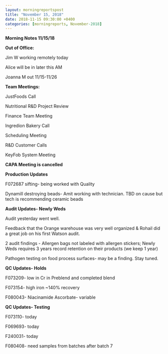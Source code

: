```yaml
---  
layout: morningreportspost  
title: "November 15, 2018"  
date: 2018-11-15 09:30:00 +0400  
categories: [morningreports, November-2018]  
---
```


**Morning Notes 11/15/18**

**Out of Office:**

Jim W working remotely today

Alice will be in later this AM

Joanna M out 11/15-11/26

**Team Meetings:**

JustFoods Call

Nutritional R&D Project Review

Finance Team Meeting

Ingredion Bakery Call

Scheduling Meeting

R&D Customer Calls

KeyFob System Meeting

**CAPA Meeting is cancelled**

**Production Updates**

F072687 sifting- being worked with Quality

Dynamill destroying beads- Amit working with technician. TBD on cause but tech
is recommending ceramic beads

**Audit Updates- Newly Weds**

Audit yesterday went well.

Feedback that the Orange warehouse was very well organized & Rohail did a great
job on his first Watson audit.

2 audit findings - Allergen bags not labeled with allergen stickers; Newly Weds
requires 3 years record retention on their products (we keep 1 year)

Pathogen testing on food process surfaces- may be a finding. Stay tuned.

**QC Updates- Holds**

F073209- low in Cr in Preblend and completed blend

F073154- high iron \~140% recovery

F080043- Niacinamide Ascorbate- variable

**QC Updates- Testing**

F073110- today

F069693- today

F240031- today

F080408- need samples from batches after batch 7
